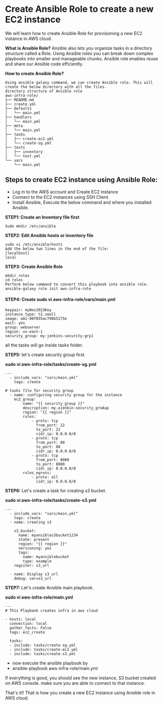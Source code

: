# Create Ansible Role to create a new EC2 instance
We will learn how to create Ansible Role for provisioning a new EC2 instance in AWS cloud.

**What is Ansible Role?**
Ansible also lets you organize tasks in a directory structure called a Role. Using Ansible roles you can break down complex playbooks into smaller and manageable chunks. Ansible role enables reuse and share our Ansible code efficiently.

**How to create Ansible Role?**
```
Using ansible galaxy command, we can create Ansible role. This will create the below directory with all the files. 
directory structure of Ansible role
aws-infra-role/
├── README.md
├── create.yml
├── defaults
│   └── main.yml
├── handlers
│   └── main.yml
├── meta
│   └── main.yml	
├── tasks
│   ├── create-ec2.yml
│   └── create-sg.yml
├── tests
│   ├── inventory
│   └── test.yml
└── vars
    └── main.yml
```

## Steps to create EC2 instance using Ansible Role:
- Log in to the AWS account and Create EC2 instance
- Connect to the EC2 instances using SSH Client.
- Install Ansible, Execute the below command and where you installed Ansible.
  
**STEP1: Create an Inventory file first**
```
Sudo mkdir /etc/ansible
```
**STEP2: Edit Ansible hosts or inventory file**
```
sudo vi /etc/ansible/hosts
Add the below two lines in the end of the file:
[localhost]
local
```
**STEP3: Create Ansible Role**

```
mkdir roles  
cd roles
Perform below command to convert this playbook into ansible role.
ansible-galaxy role init aws-infra-role
```
#### STEP4: Create sudo vi aws-infra-role/vars/main.yml
```
keypair: myNov2023Key
instance_type: t2.small
image: ami-007855ac798b5175e
wait: yes
group: webserver
region: us-east-1
security_group: my-jenkins-security-grp1
```

all the tasks will go inside tasks folder.

**STEP5:** let's create security group first.

**sudo vi aws-infra-role/tasks/create-sg.yml**

```
---
  - include_vars: "vars/main.yml"
    tags: create

# tasks file for security group
  - name: configuring security group for the instance
    ec2_group:
        name: "{{ security_group }}"
        description: my-ajenkin-security_groAup
        region: "{{ region }}"
        rules:
            - proto: tcp
              from_port: 22
              to_port: 22
              cidr_ip: 0.0.0.0/0
            - proto: tcp
              from_port: 80
              to_port: 80
              cidr_ip: 0.0.0.0/0
            - proto: tcp
              from_port: 8080
              to_port: 8080
              cidr_ip: 0.0.0.0/0
        rules_egress:
            - proto: all
              cidr_ip: 0.0.0.0/0
```
**STEP6:** Let's create a task for creating s3 bucket.

**sudo vi aws-infra-role/tasks/create-s3.yml**

```
---
  - include_vars: "vars/main.yml"
    tags: create
  - name: creating s3

    s3_bucket:
      name: myansibles3bucket1234
      state: present
      region: "{{ region }}"
      versioning: yes
      tags:
        name: myansiblebucket
        type: example
    register: s3_url

  - name: Display s3 url
    debug: var=s3_url
```
**STEP7:** Let's create Ansible main playbook.

**sudo vi aws-infra-role/main.yml**
```
---
# This Playbook creates infra in aws cloud

- hosts: local
  connection: local
  gather_facts: False
  tags: ec2_create

  tasks:
  - include: tasks/create-sg.yml
  - include: tasks/create-ec2.yml
  - include: tasks/create-s3.yml 
```

* now execute the ansible playbook by
* ansible-playbook aws-infra-role/main.yml

If everything is good, you should see the new instance, S3 bucket created on AWS console. make sure you are able to connect to that instance.

That's it!! That is how you create a new EC2 instance using Ansible role in AWS cloud. 

